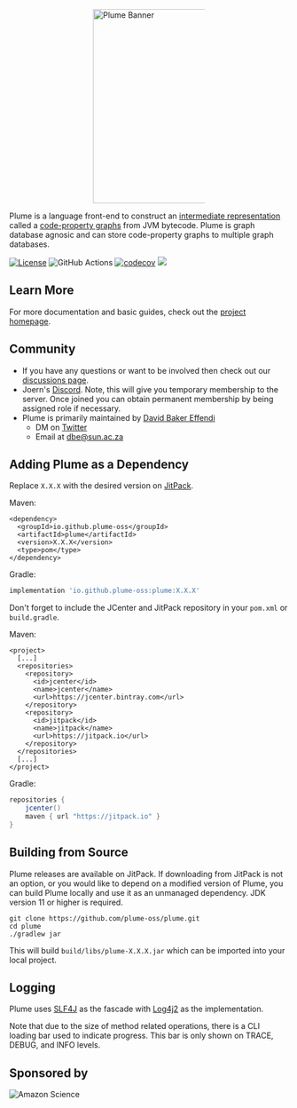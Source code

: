 <div style="display: block; margin-left: auto;margin-right: auto;width: 40%;">
  <a href="https://plume-oss.github.io/plume-docs/">
    <img src="https://plume-oss.github.io/plume-docs/assets/images/logo-text.png" width="350" alt="Plume Banner">
  </a>
</div>

Plume is a language front-end to construct
an [intermediate representation](https://en.wikipedia.org/wiki/Intermediate_representation) called
a [code-property graphs](https://github.com/ShiftLeftSecurity/codepropertygraph) from JVM bytecode. Plume is graph
database agnosic and can store code-property graphs to multiple graph databases.

[![License](https://img.shields.io/badge/License-Apache%202.0-blue.svg)](https://opensource.org/licenses/Apache-2.0)
![GitHub Actions](https://github.com/plume-oss/plume/workflows/CI/badge.svg)
[![codecov](https://codecov.io/gh/plume-oss/plume/branch/master/graph/badge.svg?token=4WY0U6QCU6)](https://codecov.io/gh/plume-oss/plume)
[![](https://jitpack.io/v/plume-oss/plume.svg)](https://jitpack.io/#plume-oss/plume)

## Learn More

For more documentation and basic guides, check out the [project homepage](https://plume-oss.github.io/plume-docs/).

## Community

* If you have any questions or want to be involved then check out
  our [discussions page](https://github.com/plume-oss/plume/discussions).
* Joern's [Discord](https://discord.gg/28uCANEkK2). Note, this will give you temporary membership
  to the server. Once joined you can obtain permanent membership by being assigned role if necessary. 
* Plume is primarily maintained by [David Baker Effendi](https://davidbakereffendi.github.io/)
    * DM on [Twitter](https://twitter.com/SDBakerEffendi)
    * Email at dbe@sun.ac.za

## Adding Plume as a Dependency

Replace `X.X.X` with the desired version on [JitPack](https://jitpack.io/#plume-oss/plume).

Maven:

```mxml
<dependency>
  <groupId>io.github.plume-oss</groupId>
  <artifactId>plume</artifactId>
  <version>X.X.X</version>
  <type>pom</type>
</dependency>
```

Gradle:

```groovy
implementation 'io.github.plume-oss:plume:X.X.X'
```

Don't forget to include the JCenter and JitPack repository in your `pom.xml` or `build.gradle`.

Maven:

```mxml
<project>
  [...]
  <repositories>
    <repository>
      <id>jcenter</id>
      <name>jcenter</name>
      <url>https://jcenter.bintray.com</url>
    </repository>
    <repository>
      <id>jitpack</id>
      <name>jitpack</name>
      <url>https://jitpack.io</url>
    </repository>
  </repositories>
  [...]
</project>
```

Gradle:

```groovy
repositories {
    jcenter()
    maven { url "https://jitpack.io" }
}
```

## Building from Source

Plume releases are available on JitPack. If downloading from JitPack is not an option, or you would like to depend on a
modified version of Plume, you can build Plume locally and use it as an unmanaged dependency. JDK version 11 or higher
is required.

```shell script
git clone https://github.com/plume-oss/plume.git
cd plume
./gradlew jar
```

This will build `build/libs/plume-X.X.X.jar` which can be imported into your local project.

## Logging

Plume uses [SLF4J](http://www.slf4j.org/) as the fascade with
[Log4j2](https://logging.apache.org/log4j/2.x/) as the implementation.

Note that due to the size of method related operations, there is a CLI loading bar used to indicate progress. This bar
is only shown on TRACE, DEBUG, and INFO levels.

## Sponsored by

![Amazon Science](https://assets.amazon.science/dims4/default/ce84994/2147483647/strip/true/crop/1200x630+0+0/resize/1200x630!/quality/90/?url=http%3A%2F%2Famazon-topics-brightspot.s3.amazonaws.com%2Fscience%2F32%2F80%2Fc230480c4f60a534bc077755bae7%2Famazon-science-og-image-squid.png)
